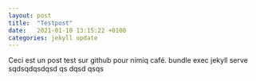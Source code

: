 ```yaml
---
layout: post
title:  "Testpost"
date:   2021-01-10 13:15:22 +0100
categories: jekyll update
---
```

Ceci est un post test sur github pour nimiq café.
bundle exec jekyll serve
sqdsqdqsdqsd
qs
dqsd
qsqs
